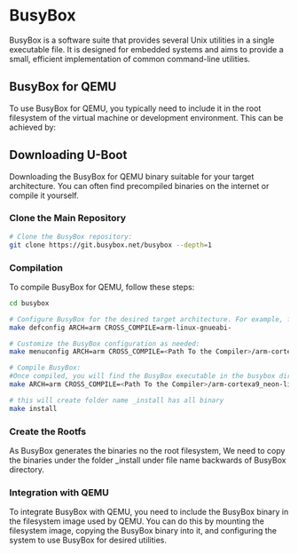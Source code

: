 # BusyBox

BusyBox is a software suite that provides several Unix utilities in a single executable file. It is designed for embedded systems and aims to provide a small, efficient implementation of common command-line utilities.


## BusyBox for QEMU

To use BusyBox for QEMU, you typically need to include it in the root filesystem of the virtual machine or development environment. This can be achieved by:

## Downloading U-Boot

Downloading the BusyBox for QEMU binary suitable for your target architecture. You can often find precompiled binaries on the internet or compile it yourself.

### Clone the Main Repository
```bash
# Clone the BusyBox repository:
git clone https://git.busybox.net/busybox --depth=1
```

### Compilation

To compile BusyBox for QEMU, follow these steps:

```bash
cd busybox

# Configure BusyBox for the desired target architecture. For example, for ARM architecture:
make defconfig ARCH=arm CROSS_COMPILE=arm-linux-gnueabi- 

# Customize the BusyBox configuration as needed:
make menuconfig ARCH=arm CROSS_COMPILE=<Path To the Compiler>/arm-cortexa9_neon-linux-musleabihf- 

# Compile BusyBox:
#Once compiled, you will find the BusyBox executable in the busybox directory.
make ARCH=arm CROSS_COMPILE=<Path To the Compiler>/arm-cortexa9_neon-linux-musleabihf-

# this will create folder name _install has all binary
make install
```
### Create the Rootfs

As BusyBox generates the binaries no the root filesystem, We need to copy the binaries under the folder _install under file name backwards of BusyBox directory.


### Integration with QEMU

To integrate BusyBox with QEMU, you need to include the BusyBox binary in the filesystem image used by QEMU. You can do this by mounting the filesystem image, copying the BusyBox binary into it, and configuring the system to use BusyBox for desired utilities.




